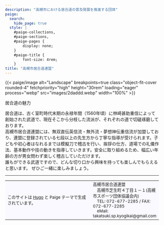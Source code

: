 ```yaml
---
description: "高槻市における居合道の普及発展を推進する団体"
paige:
  search:
    hide_page: true
  style: |
    #paige-collections,
    #paige-sections,
    #paige-pages {
        display: none;
    }
    #paige-title {
        font-size: 4rem;
    }
title: "高槻市居合道連盟"
---
```


<p>
{{< paige/image alt="Landscape" breakpoints=true class="object-fit-cover rounded-4" fetchpriority="high" height="30rem" loading="eager" process="webp" src="images/2daddd.webp" width="100%" >}}
</p>

<p class="display-5 fw-bold h3 text-center">居合道の魅力</p>

<div class="container-fluid">
    <div class="justify-content-center row">
        <div class="col col-auto col-lg-7 px-0">
            <p class="lead text-center">
            居合道は、古く室町時代末期の永禄年間（1560年頃）に林崎甚助重信によって創始された武道で、現在そこから分枝した流派が、それぞれの道で切磋琢磨しております。<br>
            高槻市居合道連盟には、無双直伝英信流・無外流・夢想神伝重信流が加盟しており、連盟に登録されている七段以上の先生方から丁寧な指導が受けられます。子どもや初心者はなれるまでは模擬刀で稽古を行い、挨拶の仕方、道場での礼儀作法、基本動作や技の動きを指導していきます。安全に取り組めるため、幅広い年齢の方が男女問わず楽しく稽古していただけます。<br>
            誰もができる武道ですので、どんな切り口から興味を持っても楽しんでもらえると思います。
            ぜひご一緒に楽しみましょう。
            </p>
        </div>
    </div>
</div>

---
<table bgcolor='#f9f9ff' width='100%'>
  <tr>
    <td width='60%'> 
      <small>
      このサイトは <a href="https://gohugo.io/" rel="nofollow noopener" target="_blank">Hugo</a> と Paige テーマで生成されています。
      </small>
    </td> 
    <td> 
      <small>
      高槻市居合道連盟 <br>
      　高槻市芝生町４丁目１－１(高槻市スポーツ団体協議会内) <br>
      　TEL: 072-677-2285 / FAX: 072-677-2285 <br>
      　eMail: takatsuki.sp.kyogikai@gmail.com 
      </small>
    </td>
  </tr>
</table>
</center>
